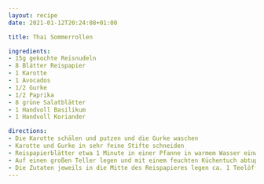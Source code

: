 ```yaml
---
layout: recipe
date: 2021-01-12T20:24:08+01:00

title: Thai Sommerrollen

ingredients:
- 15g gekochte Reisnudeln
- 8 Blätter Reispapier
- 1 Karotte
- 1 Avocados
- 1/2 Gurke
- 1/2 Paprika
- 8 grüne Salatblätter
- 1 Handvoll Basilikum
- 1 Handvoll Koriander

directions:
- Die Karotte schälen und putzen und die Gurke waschen
- Karotte und Gurke in sehr feine Stifte schneiden
- Reispapierblätter etwa 1 Minute in einer Pfanne in warmem Wasser einweichen
- Auf einen großen Teller legen und mit einem feuchten Küchentuch abtupfen
- Die Zutaten jeweils in die Mitte des Reispapieres legen ca. 1 Teelöffel der Soße drüber träufeln, einschlagen und fest rollen
---
```

